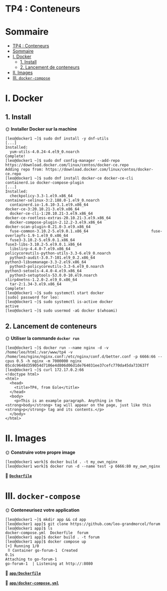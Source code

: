 # TP4 : Conteneurs

# Sommaire

- [TP4 : Conteneurs](#tp4--conteneurs)
- [Sommaire](#sommaire)
- [I. Docker](#i-docker)
  - [1. Install](#1-install)
  - [2. Lancement de conteneurs](#2-lancement-de-conteneurs)
- [II. Images](#ii-images)
- [III. `docker-compose`](#iii-docker-compose)

# I. Docker

## 1. Install

🌞 **Installer Docker sur la machine**

```
[leo@docker1 ~]$ sudo dnf install -y dnf-utils
[...]
Installed:
  yum-utils-4.0.24-4.el9_0.noarch
Complete!
[leo@docker1 ~]$ sudo dnf config-manager --add-repo https://download.docker.com/linux/centos/docker-ce.repo
Adding repo from: https://download.docker.com/linux/centos/docker-ce.repo
[leo@docker1 ~]$ sudo dnf install docker-ce docker-ce-cli containerd.io docker-compose-plugin
[...]
Installed:
  checkpolicy-3.3-1.el9.x86_64                                   container-selinux-3:2.188.0-1.el9_0.noarch
  containerd.io-1.6.10-3.1.el9.x86_64                            docker-ce-3:20.10.21-3.el9.x86_64
  docker-ce-cli-1:20.10.21-3.el9.x86_64                          docker-ce-rootless-extras-20.10.21-3.el9.x86_64
  docker-compose-plugin-2.12.2-3.el9.x86_64                      docker-scan-plugin-0.21.0-3.el9.x86_64
  fuse-common-3.10.2-5.el9.0.1.x86_64                            fuse-overlayfs-1.9-1.el9_0.x86_64
  fuse3-3.10.2-5.el9.0.1.x86_64                                  fuse3-libs-3.10.2-5.el9.0.1.x86_64
  libslirp-4.4.0-7.el9.x86_64                                    policycoreutils-python-utils-3.3-6.el9_0.noarch
  python3-audit-3.0.7-101.el9_0.2.x86_64                         python3-libsemanage-3.3-2.el9.x86_64
  python3-policycoreutils-3.3-6.el9_0.noarch                     python3-setools-4.4.0-4.el9.x86_64
  python3-setuptools-53.0.0-10.el9.noarch                        slirp4netns-1.2.0-2.el9_0.x86_64
  tar-2:1.34-3.el9.x86_64
Complete!
[leo@docker1 ~]$ sudo systemctl start docker
[sudo] password for leo:
[leo@docker1 ~]$ sudo systemctl is-active docker
active
[leo@docker1 ~]$ sudo usermod -aG docker $(whoami)
```

## 2. Lancement de conteneurs

🌞 **Utiliser la commande `docker run`**

```
[leo@docker1 ~]$ docker run --name nginx -d -v /home/leo/html:/var/www/tp4 -v /home/leo/nginx/nginx.conf:/etc/nginx/conf.d/better.conf -p 6666:66 --cpus 0.5 -h nginx -m 7000000 nginx
05cdc9648d359054d7106e4d806d06d1de764031ee37cefc770da45da733637f
[leo@docker1 ~]$ curl 172.17.0.2:66
<!doctype html>
<html>
  <head>
    <title>TP4, from Eole</title>
  </head>
  <body>
    <p>This is an example paragraph. Anything in the <strong>body</strong> tag will appear on the page, just like this <strong>p</strong> tag and its contents.</p>
  </body>
</html>
```

# II. Images

🌞 **Construire votre propre image**

```
[leo@docker1 work]$ docker build . -t my_own_nginx
[leo@docker1 work]$ docker run -d --name test -p 6666:80 my_own_nginx
```

📁 [**`Dockerfile`**](./DockerFile)

# III. `docker-compose`

🌞 **Conteneurisez votre application**

```
[leo@docker1 ~]$ mkdir app && cd app
[leo@docker1 app]$ git clone https://github.com/leo-grandmorcel/forum
[leo@docker1 app]$ ls
docker-compose.yml  Dockerfile  forum
[leo@docker1 app]$ docker build . -t forum
[leo@docker1 app]$ docker compose up
[+] Running 1/0
 ⠿ Container go-forum-1  Created                                                                                                0.1s
Attaching to go-forum-1
go-forum-1  | Listening at http://:8080
```

📁 [**`app/Dockerfile`**](./app/DockerFile)

📁 [**`app/docker-compose.yml`**](./app/docker-compose.yml)
